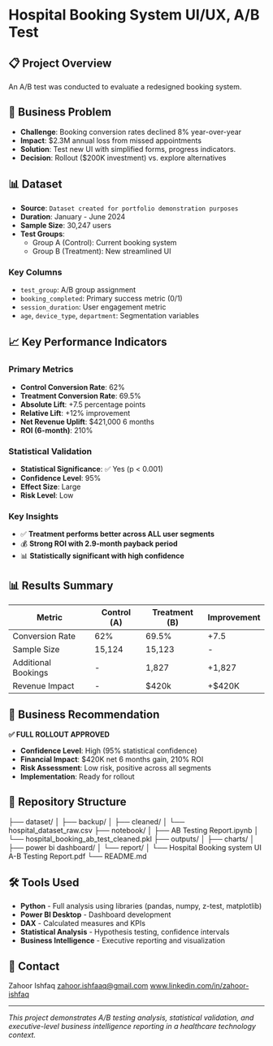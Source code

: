 # Hospital Booking System UI/UX, A/B Test

## 📋 Project Overview
An A/B test was conducted to evaluate a redesigned booking system.

## 🎯 Business Problem

- **Challenge**: Booking conversion rates declined 8% year-over-year
- **Impact**: $2.3M annual loss from missed appointments
- **Solution**: Test new UI with simplified forms, progress indicators.
- **Decision**: Rollout ($200K investment) vs. explore alternatives

## 📊 Dataset

- **Source**: `Dataset created for portfolio demonstration purposes`
- **Duration**: January - June 2024
- **Sample Size**: 30,247 users
- **Test Groups**: 
  - Group A (Control): Current booking system
  - Group B (Treatment): New streamlined UI

### Key Columns
- `test_group`: A/B group assignment
- `booking_completed`: Primary success metric (0/1)
- `session_duration`: User engagement metric
- `age`, `device_type`, `department`: Segmentation variables

## 📈 Key Performance Indicators

### Primary Metrics
- **Control Conversion Rate**: 62%
- **Treatment Conversion Rate**: 69.5%
- **Absolute Lift**: +7.5 percentage points
- **Relative Lift**: +12% improvement
- **Net Revenue Uplift**: $421,000 6 months
- **ROI (6-month)**: 210%

### Statistical Validation
- **Statistical Significance**: ✅ Yes (p < 0.001)
- **Confidence Level**: 95%
- **Effect Size**: Large
- **Risk Level**: Low

### Key Insights
- ✅ **Treatment performs better across ALL user segments**
- 💰 **Strong ROI with 2.9-month payback period**
- 📊 **Statistically significant with high confidence**


## 📊 Results Summary

| Metric | Control (A) | Treatment (B) | Improvement |
|--------|-------------|---------------|-------------|
| Conversion Rate | 62% | 69.5% | +7.5 |
| Sample Size | 15,124 | 15,123 | - |
| Additional Bookings | - | 1,827 | +1,827 |
| Revenue Impact | - | $420k | +$420K |

## 🎯 Business Recommendation

**✅ FULL ROLLOUT APPROVED**

- **Confidence Level**: High (95% statistical confidence)
- **Financial Impact**: $420K net 6 months gain, 210% ROI
- **Risk Assessment**: Low risk, positive across all segments
- **Implementation**: Ready for rollout

## 📁 Repository Structure

├── dataset/
│   ├── backup/
│   ├── cleaned/
│   └── hospital_dataset_raw.csv
├── notebook/
│   ├── AB Testing Report.ipynb
│   └── hospital_booking_ab_test_cleaned.pkl
├── outputs/
│   ├── charts/
│   ├── power bi dashboard/
│   └── report/
│       └── Hospital Booking system UI A-B Testing Report.pdf
└── README.md

## 🛠️ Tools Used
- **Python** - Full analysis using libraries (pandas, numpy, z-test, matplotlib)
- **Power BI Desktop** - Dashboard development
- **DAX** - Calculated measures and KPIs
- **Statistical Analysis** - Hypothesis testing, confidence intervals
- **Business Intelligence** - Executive reporting and visualization

## 📧 Contact

Zahoor Ishfaq
zahoor.ishfaaq@gmail.com
www.linkedin.com/in/zahoor-ishfaq

---


*This project demonstrates A/B testing analysis, statistical validation, and executive-level business intelligence reporting in a healthcare technology context.*

